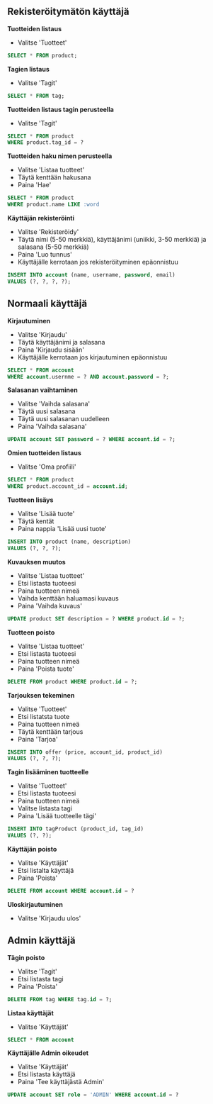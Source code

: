 ## Rekisteröitymätön käyttäjä

**Tuotteiden listaus**
+ Valitse 'Tuotteet'
```SQL
SELECT * FROM product;
```

**Tagien listaus**
+ Valitse 'Tagit'
```SQL
SELECT * FROM tag;
```

**Tuotteiden listaus tagin perusteella**
+ Valitse 'Tagit'
```SQL
SELECT * FROM product
WHERE product.tag_id = ?
```

**Tuotteiden haku nimen perusteella**
+ Valitse 'Listaa tuotteet'
+ Täytä kenttään hakusana
+ Paina 'Hae'
```SQL
SELECT * FROM product
WHERE product.name LIKE :word
```

**Käyttäjän rekisteröinti**
+ Valitse 'Rekisteröidy'
+ Täytä nimi (5-50 merkkiä), käyttäjänimi (uniikki, 3-50 merkkiä) ja salasana (5-50 merkkiä)
+ Paina 'Luo tunnus'
+ Käyttäjälle kerrotaan jos rekisteröityminen epäonnistuu
```SQL
INSERT INTO account (name, username, password, email)
VALUES (?, ?, ?, ?);
```
## Normaali käyttäjä

**Kirjautuminen**
+ Valitse 'Kirjaudu'
+ Täytä käyttäjänimi ja salasana
+ Paina 'Kirjaudu sisään'
+ Käyttäjälle kerrotaan jos kirjautuminen epäonnistuu 
```SQL
SELECT * FROM account
WHERE account.usernme = ? AND account.password = ?;
```

**Salasanan vaihtaminen**
+ Valitse 'Vaihda salasana'
+ Täytä uusi salasana
+ Täytä uusi salasanan uudelleen
+ Paina 'Vaihda salasana'
```SQL
UPDATE account SET password = ? WHERE account.id = ?;
```

**Omien tuotteiden listaus**
+ Valitse 'Oma profiili'
```SQL
SELECT * FROM product
WHERE product.account_id = account.id;
```

**Tuotteen lisäys**
+ Valitse 'Lisää tuote'
+ Täytä kentät
+ Paina nappia 'Lisää uusi tuote'
```SQL
INSERT INTO product (name, description)
VALUES (?, ?, ?);
```

**Kuvauksen muutos**
+ Valitse 'Listaa tuotteet'
+ Etsi listasta tuoteesi 
+ Paina tuotteen nimeä
+ Vaihda kenttään haluamasi kuvaus
+ Paina 'Vaihda kuvaus'
```SQL
UPDATE product SET description = ? WHERE product.id = ?;
```

**Tuotteen poisto**
+ Valitse 'Listaa tuotteet'
+ Etsi listasta tuoteesi 
+ Paina tuotteen nimeä
+ Paina 'Poista tuote'
```SQL
DELETE FROM product WHERE product.id = ?;
```

**Tarjouksen tekeminen**
+ Valitse 'Tuotteet'
+ Etsi listatsta tuote 
+ Paina tuotteen nimeä
+ Täytä kenttään tarjous
+ Paina 'Tarjoa'
```SQL
INSERT INTO offer (price, account_id, product_id)
VALUES (?, ?, ?);
```

**Tagin lisääminen tuotteelle**
+ Valitse 'Tuotteet'
+ Etsi listasta tuoteesi
+ Paina tuotteen nimeä
+ Valitse listasta tagi
+ Paina 'Lisää tuotteelle tägi'
```SQL
INSERT INTO tagProduct (product_id, tag_id)
VALUES (?, ?);
```

**Käyttäjän poisto**
+ Valitse 'Käyttäjät'
+ Etsi listalta käyttäjä
+ Paina 'Poista'
```SQL
DELETE FROM account WHERE account.id = ?
```

**Uloskirjautuminen**
+ Valitse 'Kirjaudu ulos'

## Admin käyttäjä

**Tägin poisto**
+ Valitse 'Tagit'
+ Etsi listasta tagi
+ Paina 'Poista'
```SQL
DELETE FROM tag WHERE tag.id = ?;
```

**Listaa käyttäjät**
+ Valitse 'Käyttäjät'
```SQL
SELECT * FROM account
```

**Käyttäjälle Admin oikeudet**
+ Valitse 'Käyttäjät'
+ Etsi listasta käyttäjä
+ Paina 'Tee käyttäjästä Admin'
```SQL
UPDATE account SET role = 'ADMIN' WHERE account.id = ?
```
